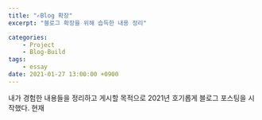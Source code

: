 ```yaml
---
title: "✍️Blog 확장"
excerpt: "블로그 확장을 위해 습득한 내용 정리"

categories:
    - Project
    - Blog-Build
tags:
    - essay
date: 2021-01-27 13:00:00 +0900
---
```


내가 경험한 내용들을 정리하고 게시할 목적으로 2021년 호기롭게 블로그 포스팅을 시작했다. 현재